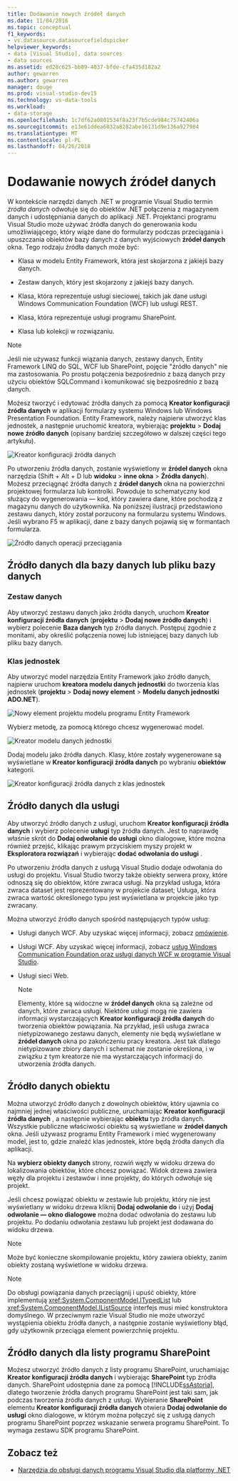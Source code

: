 ```yaml
---
title: Dodawanie nowych źródeł danych
ms.date: 11/04/2016
ms.topic: conceptual
f1_keywords:
- vs.datasource.datasourcefieldspicker
helpviewer_keywords:
- data [Visual Studio], data sources
- data sources
ms.assetid: ed28c625-bb89-4037-bfde-cfa435d182a2
author: gewarren
ms.author: gewarren
manager: douge
ms.prod: visual-studio-dev15
ms.technology: vs-data-tools
ms.workload:
- data-storage
ms.openlocfilehash: 1c7df62a0801534f8a23f7b5cde984c75742406a
ms.sourcegitcommit: e13e61ddea6032a8282abe16131d9e136a927984
ms.translationtype: MT
ms.contentlocale: pl-PL
ms.lasthandoff: 04/26/2018
---
```

# <a name="add-new-data-sources"></a>Dodawanie nowych źródeł danych
W kontekście narzędzi danych .NET w programie Visual Studio termin *źródła danych* odwołuje się do obiektów .NET połączenia z magazynem danych i udostępniania danych do aplikacji .NET. Projektanci programu Visual Studio może używać źródła danych do generowania kodu umożliwiającego, który wiąże dane do formularzy podczas przeciągania i upuszczania obiektów bazy danych z danych wyjściowych **źródeł danych** okna. Tego rodzaju źródła danych może być:

-   Klasa w modelu Entity Framework, która jest skojarzona z jakiejś bazy danych.

-   Zestaw danych, który jest skojarzony z jakiejś bazy danych.

-   Klasa, która reprezentuje usługi sieciowej, takich jak dane usługi Windows Communication Foundation (WCF) lub usługi REST.

-   Klasa, która reprezentuje usługi programu SharePoint.

-   Klasa lub kolekcji w rozwiązaniu.

> [!NOTE]
>  Jeśli nie używasz funkcji wiązania danych, zestawy danych, Entity Framework LINQ do SQL, WCF lub SharePoint, pojęcie "źródło danych" nie ma zastosowania. Po prostu połączenia bezpośrednio z bazą danych przy użyciu obiektów SQLCommand i komunikować się bezpośrednio z bazą danych.

 Możesz tworzyć i edytować źródła danych za pomocą **Kreator konfiguracji źródła danych** w aplikacji formularzy systemu Windows lub Windows Presentation Foundation. Entity Framework, należy najpierw utworzyć klas jednostek, a następnie uruchomić kreatora, wybierając **projektu** > **Dodaj nowe źródło danych** (opisany bardziej szczegółowo w dalszej części tego artykułu).

 ![Kreator konfiguracji źródła danych](../data-tools/media/data-source-configuration-wizard.png "Kreator konfiguracji źródła danych")

 Po utworzeniu źródła danych, zostanie wyświetlony w **źródeł danych** okna narzędzia (Shift + Alt + D lub **widoku** > **inne okna**  >  **Źródła danych**). Możesz przeciągnąć źródła danych z **źródeł danych** okna na powierzchni projektowej formularza lub kontrolki. Powoduje to schematyczny kod służący do wygenerowania — kod, który zawiera dane, które pochodzą z magazynu danych do użytkownika. Na poniższej ilustracji przedstawiono zestawu danych, który został porzucony na formularzu systemu Windows. Jeśli wybrano F5 w aplikacji, dane z bazy danych pojawią się w formantach formularza.

 ![Źródło danych operacji przeciągania](../data-tools/media/raddata-data-source-drag-operation.png "operacji przeciągania raddata źródła danych")

## <a name="data-source-for-a-database-or-a-database-file"></a>Źródło danych dla bazy danych lub pliku bazy danych

### <a name="dataset"></a>Zestaw danych
 Aby utworzyć zestawu danych jako źródła danych, uruchom **Kreator konfiguracji źródła danych** (**projektu** > **Dodaj nowe źródło danych**) i wybierz polecenie  **Baza danych** typ źródła danych. Postępuj zgodnie z monitami, aby określić połączenia nowej lub istniejącej bazy danych lub pliku bazy danych.

### <a name="entity-classes"></a>Klas jednostek
 Aby utworzyć model narzędzia Entity Framework jako źródło danych, najpierw uruchom **kreatora modelu danych jednostki** do tworzenia klas jednostek (**projektu** > **Dodaj nowy element**  >  **Modelu danych jednostki ADO.NET**).

 ![Nowy element projektu modelu programu Entity Framework](../data-tools/media/raddata-new-entity-framework-model-project-item.png "raddata nowego programu Entity Framework modelu projektu elementu")

 Wybierz metodę, za pomocą którego chcesz wygenerować model.

 ![Kreator modelu danych jednostki](../data-tools/media/raddata-entity-data-model-wizard.png "raddata kreatora modelu danych jednostki")

 Dodaj modelu jako źródła danych. Klasy, które zostały wygenerowane są wyświetlane w **Kreator konfiguracji źródła danych** po wybraniu **obiektów** kategorii.

 ![Kreator konfiguracji źródła danych z klas jednostek](../data-tools/media/raddata-data-source-configuration-wizard-with-entity-classes.png "raddata Kreator konfiguracji źródła danych z klasami jednostki")

## <a name="data-source-for-a-service"></a>Źródło danych dla usługi
 Aby utworzyć źródło danych z usługi, uruchom **Kreator konfiguracji źródła danych** i wybierz polecenie **usługi** typ źródła danych. Jest to naprawdę właśnie skrót do **Dodaj odwołanie do usługi** okno dialogowe, które można również przejść, klikając prawym przyciskiem myszy projekt w **Eksploratora rozwiązań** i wybierając **dodać odwołania do usługi** .

 Po utworzeniu źródła danych z usługą Visual Studio dodaje odwołania do usługi do projektu. Visual Studio tworzy także obiekty serwera proxy, które odnoszą się do obiektów, które zwraca usługi. Na przykład usługa, która zwraca dataset jest reprezentowany w projekcie dataset; Usługa, która zwraca wartość określonego typu jest wyświetlana w projekcie jako typ zwracany.

 Można utworzyć źródło danych spośród następujących typów usług:

-   Usługi danych WCF. Aby uzyskać więcej informacji, zobacz [omówienie](/dotnet/framework/data/wcf/wcf-data-services-overview).

-   Usługi WCF. Aby uzyskać więcej informacji, zobacz [usług Windows Communication Foundation oraz usługi danych WCF w programie Visual Studio](../data-tools/windows-communication-foundation-services-and-wcf-data-services-in-visual-studio.md).

-   Usługi sieci Web.

    > [!NOTE]
    >  Elementy, które są widoczne w **źródeł danych** okna są zależne od danych, które zwraca usługi. Niektóre usługi mogą nie zawiera informacji wystarczających **Kreator konfiguracji źródła danych** do tworzenia obiektów powiązania. Na przykład, jeśli usługa zwraca nietypizowanego zestawu danych, elementy nie będą wyświetlane w **źródeł danych** okna po zakończeniu pracy kreatora. Jest tak dlatego nietypizowane zbiory danych i schemat nie zostanie określona, i w związku z tym kreatorze nie ma wystarczających informacji do utworzenia źródła danych.

## <a name="data-source-for-an-object"></a>Źródło danych obiektu
 Można utworzyć źródło danych z dowolnych obiektów, który ujawnia co najmniej jednej właściwości publiczne, uruchamiając **Kreator konfiguracji źródła danych** , a następnie wybierając **obiektu** typ źródła danych. Wszystkie publiczne właściwości obiektu są wyświetlane w **źródeł danych** okna.   Jeśli używasz programu Entity Framework i mieć wygenerowany model, jest to, gdzie znaleźć klas jednostek, które będą źródła danych dla aplikacji.

 Na **wybierz obiekty danych** strony, rozwiń węzły w widoku drzewa do lokalizowania obiektów, które chcesz powiązać. Widok drzewa zawiera węzły dla projektu i zestawów i inne projekty, do których odwołuje się projekt.

 Jeśli chcesz powiązać obiektu w zestawie lub projektu, który nie jest wyświetlany w widoku drzewa kliknij **Dodaj odwołanie do** i użyj **Dodaj odwołanie — okno dialogowe** można dodać odwołania do zestawu lub projektu. Po dodaniu odwołania zestawu lub projekt jest dodawana do widoku drzewa.

> [!NOTE]
>  Może być konieczne skompilowanie projektu, który zawiera obiekty, zanim obiekty zostaną wyświetlone w widoku drzewa.

> [!NOTE]
>  Do obsługi powiązania danych przeciągnij i upuść obiekty, które implementują <xref:System.ComponentModel.ITypedList> lub <xref:System.ComponentModel.IListSource> interfejs musi mieć konstruktora domyślnego. W przeciwnym razie Visual Studio nie może utworzyć wystąpienia obiektu źródła danych, a następnie zostanie wyświetlony błąd, gdy użytkownik przeciąga element powierzchnię projektu.

## <a name="data-source-for-a-sharepoint-list"></a>Źródło danych dla listy programu SharePoint
 Możesz utworzyć źródło danych z listy programu SharePoint, uruchamiając **Kreator konfiguracji źródła danych** i wybierając **SharePoint** typ źródła danych. SharePoint udostępnia dane za pomocą [!INCLUDE[ssAstoria](../data-tools/includes/ssastoria_md.md)], dlatego tworzenie źródła danych programu SharePoint jest taki sam, jak podczas tworzenia źródła danych z usługi. Wybieranie **SharePoint** elementu **Kreator konfiguracji źródła danych** otwiera **Dodaj odwołanie do usługi** okno dialogowe, w którym można połączyć się z usługą danych programu SharePoint poprzez wskazanie serwera programu SharePoint.  To wymaga zestawu SDK programu SharePoint.

## <a name="see-also"></a>Zobacz też

- [Narzędzia do obsługi danych programu Visual Studio dla platformy .NET](../data-tools/visual-studio-data-tools-for-dotnet.md)